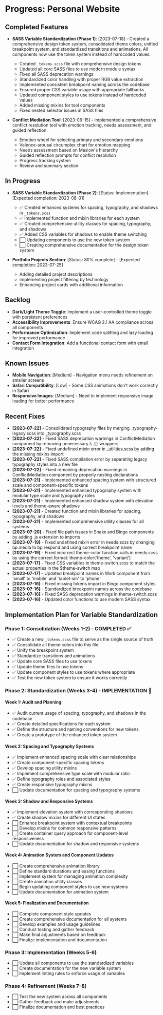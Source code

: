 # Progress: Personal Website

## Completed Features
- **SASS Variable Standardization (Phase 1)**: [2023-07-18] - Created a comprehensive design token system, consolidated theme colors, unified breakpoint system, and standardized transitions and animations. All components now use the token system instead of hardcoded values.
  - Created `_tokens.scss` file with comprehensive design tokens
  - Updated all core SASS files to use modern module syntax
  - Fixed all SASS deprecation warnings
  - Standardized color handling with proper RGB value extraction
  - Implemented consistent breakpoint naming across the codebase
  - Ensured proper CSS variable usage with appropriate fallbacks
  - Updated component styles to use tokens instead of hardcoded values
  - Added missing mixins for tool components
  - Fixed nested selector issues in SASS files

- **Conflict Mediation Tool**: [2023-06-15] - Implemented a comprehensive conflict resolution tool with emotion tracking, needs assessment, and guided reflection.
  - Emotion wheel for selecting primary and secondary emotions
  - Valence-arousal circumplex chart for emotion mapping
  - Needs assessment based on Maslow's hierarchy
  - Guided reflection prompts for conflict resolution
  - Progress tracking system
  - Review and summary section

## In Progress
- **SASS Variable Standardization (Phase 2)**: [Status: Implementation] - [Expected completion: 2023-08-01]
  - ✅ Created enhanced systems for spacing, typography, and shadows in `_tokens.scss`
  - ✅ Implemented function and mixin libraries for each system
  - ✅ Created comprehensive utility classes for spacing, typography, and shadows
  - ✅ Added CSS variables for shadows to enable theme switching
  - ⬜ Updating components to use the new token system
  - ⬜ Creating comprehensive documentation for the design token system

- **Portfolio Projects Section**: [Status: 80% complete] - [Expected completion: 2023-07-25]
  - Adding detailed project descriptions
  - Implementing project filtering by technology
  - Enhancing project cards with additional information

## Backlog
- **Dark/Light Theme Toggle**: Implement a user-controlled theme toggle with persistent preferences
- **Accessibility Improvements**: Ensure WCAG 2.1 AA compliance across all components
- **Performance Optimization**: Implement code splitting and lazy loading for improved performance
- **Contact Form Integration**: Add a functional contact form with email integration

## Known Issues
- **Mobile Navigation**: [Medium] - Navigation menu needs refinement on smaller screens
- **Safari Compatibility**: [Low] - Some CSS animations don't work correctly in Safari
- **Responsive Images**: [Medium] - Need to implement responsive image loading for better performance

## Recent Fixes
- **[2023-07-22]** - Consolidated typography files by merging _typography-legacy.scss into _typography.scss
- **[2023-07-22]** - Fixed SASS deprecation warnings in ConflictMediation component by removing unnecessary `& {}` wrappers
- **[2023-07-22]** - Fixed undefined mixin error in _utilities.scss by adding the missing mixins import
- **[2023-07-22]** - Fixed SASS compilation error by separating legacy typography styles into a new file
- **[2023-07-22]** - Fixed remaining deprecation warnings in ConflictMediation component by properly nesting declarations
- **[2023-07-21]** - Implemented enhanced spacing system with structured scale and component-specific tokens
- **[2023-07-21]** - Implemented enhanced typography system with modular type scale and typography roles
- **[2023-07-21]** - Implemented enhanced shadow system with elevation levels and theme-aware shadows
- **[2023-07-21]** - Created function and mixin libraries for spacing, typography, and shadows
- **[2023-07-21]** - Implemented comprehensive utility classes for all systems
- **[2023-07-20]** - Fixed file path issues in Snake and Bingo components by adding .js extension to imports
- **[2023-07-19]** - Fixed undefined mixin error in needs.scss by changing bp.media to bp.respond and using correct breakpoint name
- **[2023-07-19]** - Fixed incorrect theme-color function calls in needs.scss by using the correct format: theme-color('theme', 'variant')
- **[2023-07-17]** - Fixed CSS variables in theme-switch.scss to match the actual properties in the $theme-switch map
- **[2023-07-17]** - Updated breakpoint names in Work component from 'small' to 'mobile' and 'tablet-sm' to 'phone'
- **[2023-07-16]** - Fixed missing tokens import in Bingo component styles
- **[2023-07-16]** - Standardized breakpoint names across the codebase
- **[2023-07-16]** - Fixed SASS deprecation warnings in theme-switch.scss
- **[2023-07-16]** - Updated color functions to use modern SASS syntax

## Implementation Plan for Variable Standardization

### Phase 1: Consolidation (Weeks 1-2) - COMPLETED ✅
- ✅ Create a new `_tokens.scss` file to serve as the single source of truth
- ✅ Consolidate all theme colors into this file
- ✅ Unify the breakpoint system
- ✅ Standardize transitions and animations
- ✅ Update core SASS files to use tokens
- ✅ Update theme files to use tokens
- ✅ Update component styles to use tokens where appropriate
- ✅ Test the new token system to ensure it works correctly

### Phase 2: Standardization (Weeks 3-4) - IMPLEMENTATION 🔄
#### Week 1: Audit and Planning
- ✅ Audit current usage of spacing, typography, and shadows in the codebase
- ✅ Create detailed specifications for each system
- ✅ Define the structure and naming conventions for new tokens
- ✅ Create a prototype of the enhanced token system

#### Week 2: Spacing and Typography Systems
- ✅ Implement enhanced spacing scale with clear relationships
- ✅ Create component-specific spacing tokens
- ✅ Develop spacing utility mixins
- ✅ Implement comprehensive type scale with modular ratio
- ✅ Define typography roles and associated styles
- ✅ Create responsive typography mixins
- ⬜ Update documentation for spacing and typography systems

#### Week 3: Shadow and Responsive Systems
- ✅ Implement elevation system with corresponding shadows
- ✅ Create shadow mixins for different UI states
- ⬜ Enhance breakpoint system with contextual breakpoints
- ⬜ Develop mixins for common responsive patterns
- ⬜ Create container query approach for component-level responsiveness
- ⬜ Update documentation for shadow and responsive systems

#### Week 4: Animation System and Component Updates
- ⬜ Create comprehensive animation library
- ⬜ Define standard durations and easing functions
- ⬜ Implement system for managing animation complexity
- ⬜ Create animation utility classes
- ⬜ Begin updating component styles to use new systems
- ⬜ Update documentation for animation system

#### Week 5: Finalization and Documentation
- ⬜ Complete component style updates
- ⬜ Create comprehensive documentation for all systems
- ⬜ Develop examples and usage guidelines
- ⬜ Conduct testing and gather feedback
- ⬜ Make final adjustments based on feedback
- ⬜ Finalize implementation and documentation

### Phase 3: Implementation (Weeks 5-6)
- ⬜ Update all components to use the standardized variables
- ⬜ Create documentation for the new variable system
- ⬜ Implement linting rules to enforce usage of variables

### Phase 4: Refinement (Weeks 7-8)
- ⬜ Test the new system across all components
- ⬜ Gather feedback and make adjustments
- ⬜ Finalize documentation and best practices
